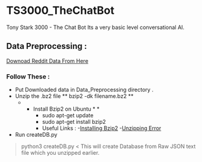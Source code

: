# TS3000_TheChatBot
Tony Stark 3000 - The Chat Bot Its a very basic level conversational AI.
## Data Preprocessing :
[Downoad Reddit Data From Here](http://files.pushshift.io/reddit/comments/)

### Follow These :
- Put Downloaded data in Data_Preprocessing directory .
- Unzip the .bz2 file  ** bzip2 -dk filename.bz2 **
    * * Install Bzip2 on Ubuntu * *
          - sudo apt-get update
          - sudo apt-get install bzip2
          - Useful Links :
              -[Installing Bzip2](https://www.techwalla.com/articles/how-to-install-bzip2-on-ubuntu)
              -[Unzipping Error](https://superuser.com/questions/480950/how-to-decompress-a-bz2-file)
- Run createDB.py 
> python3 createDB.py <
This will create Database from Raw JSON text file which you unzipped earlier.

